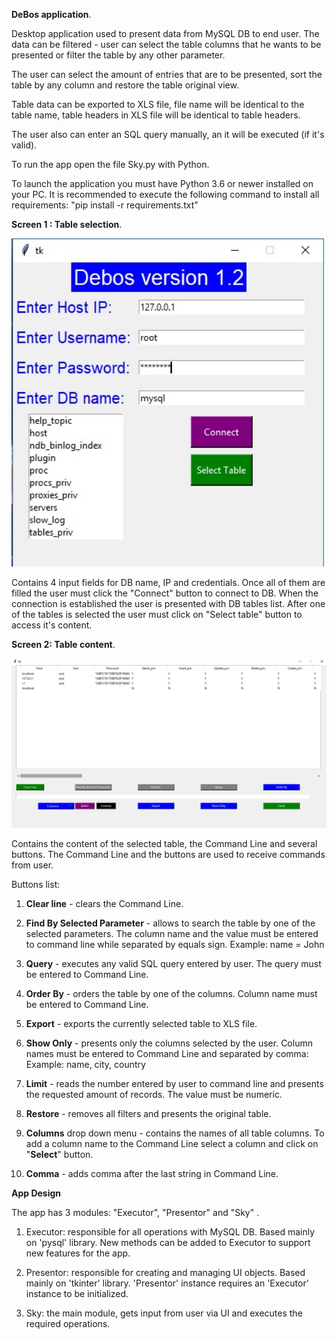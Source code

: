 **DeBos application**.

Desktop application used to present data from MySQL DB to end user.
The data can be filtered - user can select the table columns that he wants to be presented
or filter the table by any other parameter.

The user can select the amount of entries that are to be presented, sort the table
by any column and restore the table original view.

Table data can be exported to XLS file, file name will be identical to the table name,
table headers in XLS file will be identical to table headers.

The user also can enter an SQL query manually, an it will be executed (if it's valid).

To run the app open the file Sky.py with Python.

To launch the application you must have Python 3.6 or newer installed on your PC.
It is recommended to execute the following command to install all requirements:
"pip install -r requirements.txt"


**Screen 1 : Table selection**.

<img src="https://github.com/EvgeniyJeka/Debos/blob/master/Debos_screen_1.jpg" alt="Screenshot" width="500" />

Contains 4 input fields for DB name, IP and credentials.
Once all of them are filled the user must click the "Connect" button to connect to DB.
When the connection is established the user is presented with DB tables list.
After one of the tables is selected the user must click on "Select table" button to access it's content.

**Screen 2: Table content**.

<img src="https://github.com/EvgeniyJeka/Debos/blob/master/Debos_screen_2.jpg" alt="Screenshot" width="700" />

Contains the content of the selected table, the Command Line and several buttons.
The Command Line and the buttons are used to receive commands from user.

Buttons list:

1. **Clear line** - clears the Command Line.

2. **Find By Selected Parameter** - allows to search the table by one of the selected parameters.
The column name and the value must be entered to command line while separated by equals sign.
Example:  name = John

3. **Query** - executes any valid SQL query entered by user. The query must be entered to Command Line.

4. **Order By** - orders the table by one of the columns. Column name must be entered to Command Line.

5. **Export** - exports the currently selected table to XLS file.

6. **Show Only** - presents only the columns selected by the user. Column names must be entered to Command Line and separated by comma:
Example: name, city, country

7. **Limit** - reads the number entered by user to command line and presents the requested amount of records.
The value must be numeric.

8. **Restore** - removes all filters and presents the original table.

9. **Columns** drop down menu - contains the names of all table columns. To add a column name to the Command Line
select a column and click on "**Select**" button.

10. **Comma** - adds comma after the last string in Command Line.



**__App Design__**

The app has 3 modules: "Executor", "Presentor" and "Sky" .

1. Executor: responsible for all operations with MySQL DB. Based mainly on 'pysql' library.
   New methods can be added to Executor to support new features for the app.

2. Presentor: responsible for creating and managing UI objects. Based mainly on 'tkinter' library.
   'Presentor' instance requires an 'Executor' instance to be initialized.

3. Sky: the main module, gets input from user via UI and executes the required operations.
